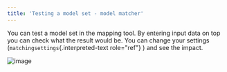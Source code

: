```yaml
---
title: 'Testing a model set - model matcher'
---
```


You can test a model set in the mapping tool. By entering input data on
top you can check what the result would be. You can change your settings
(`matchingsettings`{.interpreted-text role="ref"} ) and see the impact.

![image](http://img.swift-project.org/Model_matcher.png)
